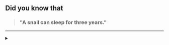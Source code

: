 ## Did you know that

<h3>
  <blockquote>
<!--START_SECTION:debris-->                                                                                                                                                                                                                                                                                                                                                       
"A snail can sleep for three years."
<!--END_SECTION:debris-->
  </blockquote>
</h3>

-----

<details>
  <summary></summary>

<img src="https://github-readme-stats.vercel.app/api?show_icons=true&hide=issues&username=ekickx"> <img src="https://github-readme-stats.vercel.app/api/top-langs/?layout=compact&username=ekickx">

</details>
